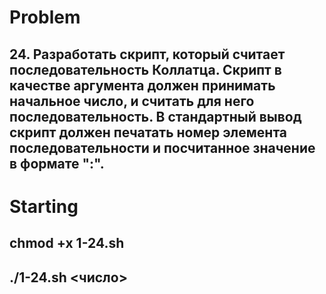 # Problem
## 24.	Разработать скрипт, который считает последовательность Коллатца.  Скрипт в качестве аргумента должен принимать начальное число, и считать для него последовательность.  В стандартный вывод скрипт должен печатать номер элемента последовательности и посчитанное значение в формате "<number>:<value>".
# Starting
## chmod +x 1-24.sh
## ./1-24.sh <число>
